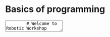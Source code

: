 # Basics of programming

<div class="reveal deck1">
  <div class="slides">
    <section data-markdown>
      <textarea data-template>
        # Welcome to Robotic Workshop
        by Sunway University, School of Engineering and Technology
        ---
        # Basics of programming
        ---
        ## Contents
        1. What is Programming?
        2. Introduction to Computational Thinking
        3. Why should I learn Programming?
        ---
        # What is Programming?
        ---
        ## What is Programming?
        * Some may call it Coding (interchangeable), but some may disagree...
        * In layman terms:
        > Programming allows you to "instruct" a "computer" to perform a task
        ---
        > Programming allows you to "instruct" a "computer" to perform a task
        ### Instruct
        Computers are good followers. It will do everything you provide as instructions...
        ---
        > Programming allows you to "instruct" a "computer" to perform a task
       
        ### Instruct
        Computers are good followers. It will do everything you provide as instructions...

        ...even the wrong ones...

        <img src="../img/basics-instructions.png" style="height:200px;position:absolute;right:-20px;bottom:-150px"/>
        ---
        > Programming allows you to "instruct" a "computer" to perform a task
        
        ### Computer

        A computer is not just your PC or notebook. 

        Even your smartphone, your smart TV and your fitbit are some kind of computers.

        <img src="../img/basics-computer.png" style="height:200px;position:absolute;right:-20px;bottom:-200px"/>
        ---

        ### Actually....

        Programming is like "talking" to a computer - you want the computer to understand your words or instructions.

        ---

        ### Actually....

        Programming is like "talking" to a computer - you want the computer to understand your words or instructions.
        
        and that's why we use a "programming langauge" to instruct the computers...

        ---
        ## Why do I want to instruct a computer a.k.a programming?

        ---
        ### Programming allows us to solve (complex) problems using a computer

        adding a few numbers may be easy to you and me, but adding a few hundred random numbers may already sound overwhelming...
        ---
        ### Programming allows us to solve (complex) problems using a computer

        How about creating a website to sell things online?
        ---
        ### Programming allows us to solve (complex) problems using a computer
        
        How about making a robot able to move and avoid obstacles?

        ---
        ### Programming allows us to solve (complex) problems using a computer
        
        How about teaching a computer to differentiate a dog from a cat? 
        ---
        ### But it sounds difficult....

        There is a technique one can use to help solving completx problem and instruct a computer accordingly...
        ---
        ## Computational Thinking
        
        <img src="https://bam.files.bbci.co.uk/bam/live/content/zg6bgk7/large" alt="Computational Thinking" style="height:400px"/>

        <small>Image taken from https://www.bbc.co.uk/bitesize/guides/zp92mp3/revision/1</small>
        ---
        ### Computational Thinking: Decomposition
        breaking down a complex problem or system into smaller, more manageable parts

        ---
        ### Computational Thinking: Pattern Recognition 
        looking for similarities among and within problems

        ---
        ### Computational Thinking: Abstraction
        
        focusing on the important information only, ignoring irrelevant detail

        ---
        ### Computational Thinking: Algorithms
        developing a step-by-step solution to the problem, or the rules to follow to solve the problem

        ---
        ### Putting altogether
        Computational thinking allows us to take a complex problem, understand what the problem is and develop possible solutions. 
        
        We can then present these solutions in a way that a computer, a human, or both, can understand.
        
        ---
        ### What can you find in a programming language?

        * ability to acquire data (input)
        * ability to do soemthing (output)
        * ability to repeat instructions when desired (loop)
        * ability to make decisions (operation)


        ---
        ### In today's workshop

        We will learn how to instruct a mini-computer using simple instructions you and I can pick up quickly
        ---
        ## Introducing - Arduino

        <img alt="Arduino" src="../img/basics-arduino.jpeg" style="height:500px"/>
        ---
        ## Arduino

        * Arduino is made up of both hardware and software. 
        * The Arduino board is a printed circuit board (PCB) designed to use a microcontroller chip as well as other input and outputs. 
        ---
        ## Microcontroller

        * You can think it as the brain of your device
        * it is responsible to execute the instructions you have written to complete a task
        * Examples will be shown later in the tutorials
        
        ---
        ### Programming on an Arduino device

        You will need to 
        * learn some common language understood by the Arduino platform
        * learn to write down the instructions in the right sequence
        * test the written code to see whether the code works 

        ---

        ### Getting prepared to program on an Arduino device

        * Get familiriased with the Arduino IDE (Integrated Development Environment)
        * Understand the features of the Arduino board
        * Be ready to make mistakes and start all over again
        * Stay curious and explore!

        ---

        # Are you READY?
      </textarea>
    </section>
  </div>
</div>
!!! info inline end ""
    <kbd>F</kbd> for fullscreen &middot;
    <kbd>O</kbd> for overview